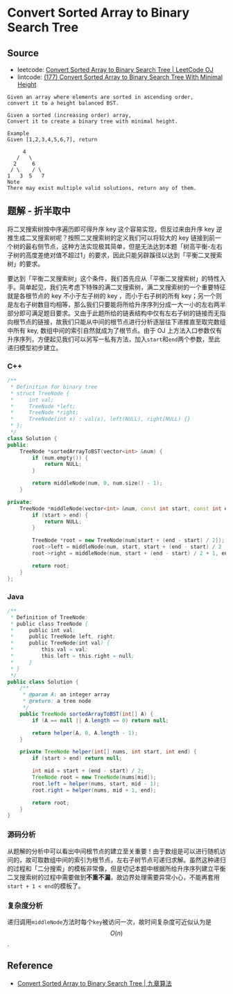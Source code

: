 # Convert Sorted Array to Binary Search Tree

## Source

- leetcode: [Convert Sorted Array to Binary Search Tree | LeetCode OJ](https://leetcode.com/problems/convert-sorted-array-to-binary-search-tree/)
- lintcode: [(177) Convert Sorted Array to Binary Search Tree With Minimal Height](http://www.lintcode.com/en/problem/convert-sorted-array-to-binary-search-tree-with-minimal-height/)

```
Given an array where elements are sorted in ascending order,
convert it to a height balanced BST.

Given a sorted (increasing order) array,
Convert it to create a binary tree with minimal height.

Example
Given [1,2,3,4,5,6,7], return

     4
   /   \
  2     6
 / \    / \
1   3  5   7
Note
There may exist multiple valid solutions, return any of them.
```

## 题解 - 折半取中

将二叉搜索树按中序遍历即可得升序 key 这个容易实现，但反过来由升序 key 逆推生成二叉搜索树呢？按照二叉搜索树的定义我们可以将较大的 key 链接到前一个树的最右侧节点，这种方法实现极其简单，但是无法达到本题「树高平衡-左右子树的高度差绝对值不超过1」的要求，因此只能另辟蹊径以达到「平衡二叉搜索树」的要求。

要达到「平衡二叉搜索树」这个条件，我们首先应从「平衡二叉搜索树」的特性入手。简单起见，我们先考虑下特殊的满二叉搜索树，满二叉搜索树的一个重要特征就是各根节点的 key 不小于左子树的 key ，而小于右子树的所有 key；另一个则是左右子树数目均相等，那么我们只要能将所给升序序列分成一大一小的左右两半部分即可满足题目要求。又由于此题所给的链表结构中仅有左右子树的链接而无指向根节点的链接，故我们只能从中间的根节点进行分析逐层往下递推直至取完数组中所有 key, 数组中间的索引自然就成为了根节点。由于 OJ 上方法入口参数仅有升序序列，方便起见我们可以另写一私有方法，加入`start`和`end`两个参数，至此递归模型初步建立。

### C++

```c++
/**
 * Definition for binary tree
 * struct TreeNode {
 *     int val;
 *     TreeNode *left;
 *     TreeNode *right;
 *     TreeNode(int x) : val(x), left(NULL), right(NULL) {}
 * };
 */
class Solution {
public:
    TreeNode *sortedArrayToBST(vector<int> &num) {
        if (num.empty()) {
            return NULL;
        }

        return middleNode(num, 0, num.size() - 1);
    }

private:
    TreeNode *middleNode(vector<int> &num, const int start, const int end) {
        if (start > end) {
            return NULL;
        }

        TreeNode *root = new TreeNode(num[start + (end - start) / 2]);
        root->left = middleNode(num, start, start + (end - start) / 2 - 1);
        root->right = middleNode(num, start + (end - start) / 2 + 1, end);

        return root;
    }
};
```

### Java

```java
/**
 * Definition of TreeNode:
 * public class TreeNode {
 *     public int val;
 *     public TreeNode left, right;
 *     public TreeNode(int val) {
 *         this.val = val;
 *         this.left = this.right = null;
 *     }
 * }
 */
public class Solution {
    /**
     * @param A: an integer array
     * @return: a tree node
     */
    public TreeNode sortedArrayToBST(int[] A) {
        if (A == null || A.length == 0) return null;

        return helper(A, 0, A.length - 1);
    }

    private TreeNode helper(int[] nums, int start, int end) {
        if (start > end) return null;

        int mid = start + (end - start) / 2;
        TreeNode root = new TreeNode(nums[mid]);
        root.left = helper(nums, start, mid - 1);
        root.right = helper(nums, mid + 1, end);

        return root;
    }
}
```

### 源码分析

从题解的分析中可以看出中间根节点的建立至关重要！由于数组是可以进行随机访问的，故可取数组中间的索引为根节点，左右子树节点可递归求解。虽然这种递归的过程和「二分搜索」的模板非常像，但是切记本题中根据所给升序序列建立平衡二叉搜索树的过程中需要做到**不重不漏**，故边界处理需要异常小心，不能再套用`start + 1 < end`的模板了。

### 复杂度分析

递归调用`middleNode`方法时每个`key`被访问一次，故时间复杂度可近似认为是 $$O(n)$$.

## Reference

- [Convert Sorted Array to Binary Search Tree | 九章算法](http://www.jiuzhang.com/solutions/convert-sorted-array-to-binary-search-tree/)
